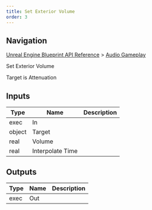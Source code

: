 ```yaml
---
title: Set Exterior Volume
order: 3
---
```

## Navigation

[Unreal Engine Blueprint API Reference](https://dev.epicgames.com/documentation/en-us/unreal-engine/BlueprintAPI) > [Audio Gameplay](https://dev.epicgames.com/documentation/en-us/unreal-engine/BlueprintAPI/AudioGameplay)

Set Exterior Volume

Target is Attenuation

## Inputs

| Type | Name | Description |
| --- | --- | --- |
| exec | In |  |
| object | Target |  |
| real | Volume |  |
| real | Interpolate Time |  |

## Outputs

| Type | Name | Description |
| --- | --- | --- |
| exec | Out |  |
